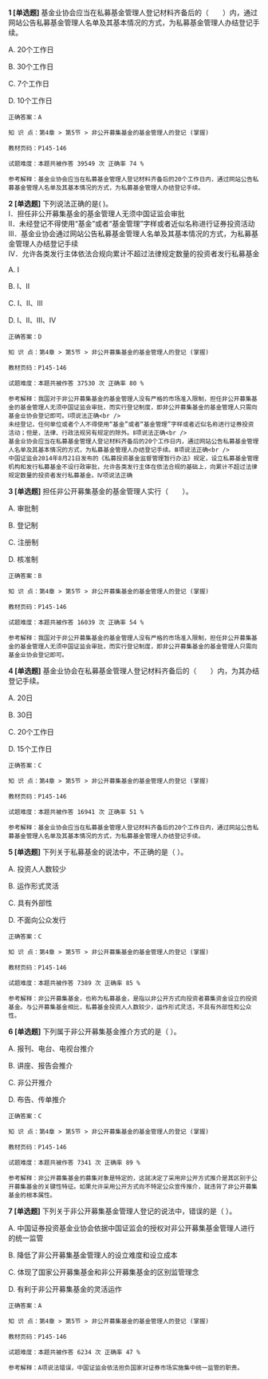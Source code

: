 **1 [单选题]** 基金业协会应当在私募基金管理人登记材料齐备后的（&emsp;&emsp;）内，通过网站公告私募基金管理人名单及其基本情况的方式，为私募基金管理人办结登记手续。

A. 20个工作日

B. 30个工作日

C. 7个工作日

D. 10个工作日

```
正确答案：A

知 识 点：第4章 > 第5节 > 非公开募集基金的基金管理人的登记 (掌握)

教材页码：P145-146

试题难度：本题共被作答 39549 次 正确率 74 %

参考解释：基金业协会应当在私募基金管理人登记材料齐备后的20个工作日内，通过网站公告私募基金管理人名单及其基本情况的方式，为私募基金管理人办结登记手续。
```


**2 [单选题]** 下列说法正确的是(       )。<br />
Ⅰ．担任非公开募集基金的基金管理人无须中国证监会审批<br />
Ⅱ．未经登记不得使用“基金”或者“基金管理”字样或者近似名称进行证券投资活动<br />
Ⅲ．基金业协会通过网站公告私募基金管理人名单及其基本情况的方式，为私募基金管理人办结登记手续<br />
Ⅳ．允许各类发行主体依法合规向累计不超过法律规定数量的投资者发行私募基金

A. Ⅰ

B. Ⅰ、Ⅱ

C. Ⅰ、Ⅱ、Ⅲ

D. Ⅰ、Ⅱ、Ⅲ、Ⅳ

```
正确答案：D

知 识 点：第4章 > 第5节 > 非公开募集基金的基金管理人的登记 (掌握)

教材页码：P145-146

试题难度：本题共被作答 37530 次 正确率 80 %

参考解释：我国对于非公开募集基金的基金管理人没有严格的市场准入限制，担任非公开募集基金的基金管理人无须中国证监会审批，而实行登记制度，即非公开募集基金的基金管理人只需向基金业协会登记即可。Ⅰ项说法正确<br />
未经登记，任何单位或者个人不得使用“基金”或者“基金管理”字样或者近似名称进行证券投资活动；但是，法律、行政法规另有规定的除外。Ⅱ项说法正确<br />
基金业协会应当在私募基金管理人登记材料齐备后的20个工作日内，通过网站公告私募基金管理人名单及其基本情况的方式，为私募基金管理人办结登记手续。Ⅲ项说法正确<br />
中国证监会2014年8月21日发布的《私募投资基金监督管理暂行办法》规定，设立私募基金管理机构和发行私募基金不设行政审批，允许各类发行主体在依法合规的基础上，向累计不超过法律规定数量的投资者发行私募基金。Ⅳ项说法正确
```


**3 [单选题]** 担任非公开募集基金的基金管理人实行（&emsp;&emsp;）。

A. 审批制

B. 登记制

C. 注册制

D. 核准制

```
正确答案：B

知 识 点：第4章 > 第5节 > 非公开募集基金的基金管理人的登记 (掌握)

教材页码：P145-146

试题难度：本题共被作答 16039 次 正确率 54 %

参考解释：我国对于非公开募集基金的基金管理人没有严格的市场准入限制，担任非公开募集基金的基金管理人无须中国证监会审批，而实行登记制度，即非公开募集基金的基金管理人只需向基金业协会登记即可。
```


**4 [单选题]** 基金业协会在私募基金管理人登记材料齐备后的（&emsp;&emsp;）内，为其办结登记手续。

A. 20日

B. 30日

C. 20个工作日

D. 15个工作日

```
正确答案：C

知 识 点：第4章 > 第5节 > 非公开募集基金的基金管理人的登记 (掌握)

教材页码：P145-146

试题难度：本题共被作答 16941 次 正确率 51 %

参考解释：基金业协会应当在私募基金管理人登记材料齐备后的20个工作日内，通过网站公告私募基金管理人名单及其基本情况的方式，为私募基金管理人办结登记手续。
```


**5 [单选题]** 下列关于私募基金的说法中，不正确的是（       ）。

A. 投资人人数较少

B. 运作形式灵活

C. 具有外部性

D. 不面向公众发行

```
正确答案：C

知 识 点：第4章 > 第5节 > 非公开募集基金的基金管理人的登记 (掌握)

教材页码：P145-146

试题难度：本题共被作答 7389 次 正确率 85 %

参考解释：非公开募集基金，也称为私募基金，是指以非公开方式向投资者募集资金设立的投资基金。与公开募集基金相比，私募基金投资人人数较少，运作形式灵活，不具有外部性和公众性。
```


**6 [单选题]** 下列属于非公开募集基金推介方式的是（       ）。

A. 报刊、电台、电视台推介

B. 讲座、报告会推介

C. 非公开推介

D. 布告、传单推介

```
正确答案：C

知 识 点：第4章 > 第5节 > 非公开募集基金的基金管理人的登记 (掌握)

教材页码：P145-146

试题难度：本题共被作答 7341 次 正确率 89 %

参考解释：非公开募集基金的募集对象是特定的，这就决定了采用非公开方式推介是其区别于公开募集基金的关键性特征。如果允许采用公开方式向不特定公众宣传推介，就违背了非公开募集基金的根本属性。
```


**7 [单选题]** 下列关于非公开募集基金管理人登记的说法中，错误的是（       ）。

A. 中国证券投资基金业协会依据中国证监会的授权对非公开募集基金管理人进行的统一监管

B. 降低了非公开募集基金管理人的设立难度和设立成本

C. 体现了国家公开募集基金和非公开募集基金的区别监管理念

D. 有利于非公开募集基金的灵活运作

```
正确答案：A

知 识 点：第4章 > 第5节 > 非公开募集基金的基金管理人的登记 (掌握)

教材页码：P145-146

试题难度：本题共被作答 6234 次 正确率 47 %

参考解释：A项说法错误，中国证监会依法担负国家对证券市场实施集中统一监管的职责。
```

